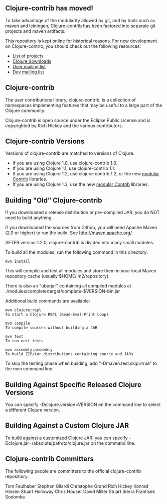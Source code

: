 ## Clojure-contrib has moved!

To take advantage of the modularity allowed by git, and by tools such
as maven and leiningen, Clojure-contrib has been factored into separate git
projects and maven artifacts.

This repository is kept online for historical reasons. For new
development on Clojure-contrib, you should check out the following resources:

* [List of projects](https://clojure.org/dev/contrib_libs)
* [Clojure downloads](http://clojure.org/downloads)
* [User mailing list](http://groups.google.com/group/clojure)
* [Dev mailing list](http://groups.google.com/group/clojure-dev)

## Clojure-contrib

The user contributions library, clojure-contrib, is a collection of namespaces implementing features that may be useful to a large part of the Clojure community.

Clojure-contrib is open source under the Eclipse Public License and is copyrighted by Rich Hickey and the various contributors.

## Clojure-contrib Versions

Versions of clojure-contrib are matched to versions of Clojure.

* If you are using Clojure 1.0, use clojure-contrib 1.0.
* If you are using Clojure 1.1, use clojure-contrib 1.1.
* If you are using Clojure 1.2, use clojure-contrib 1.2, or the new [modular Contrib](https://clojure.org/dev/contrib_libs) libraries.
* If you are using Clojure 1.3, use the new [modular Contrib](https://clojure.org/dev/contrib_libs) libraries.

## Building "Old" Clojure-contrib

If you downloaded a release distribution or pre-compiled JAR, you do NOT need to build anything.

If you downloaded the sources from Github, you will need Apache Maven (2.0 or higher) to run the build.  See http://maven.apache.org/

AFTER version 1.2.0, clojure-contrib is divided into many small modules.

To build all the modules, run the following command in this directory:

    mvn install

This will compile and test all modules and store them in your local Maven repository cache (usually $HOME/.m2/repository).

There is also an "uberjar" containing all compiled modules at ./modules/complete/target/complete-$VERSION-bin.jar

Additional build commands are available:

    mvn clojure:repl
    To start a Clojure REPL (Read-Eval-Print Loop)

    mvn compile
    To compile sources without building a JAR

    mvn test
    To run unit tests

    mvn assembly:assembly
    To build ZIP/tar distributions containing source and JARs

To skip the testing phase when building, add "-Dmaven.test.skip=true"
to the mvn command line.

## Building Against Specific Released Clojure Versions

You can specify -Dclojure.version=VERSION on the command line to select a different Clojure version.

## Building Against a Custom Clojure JAR

To build against a customized Clojure JAR, you can specify
-Dclojure.jar=/absolute/path/to/clojure.jar on the command line.

## Clojure-contrib Committers

The following people are committers to the official clojure-contrib
repositiory:

Tom Faulhaber
Stephen Gilardi
Christophe Grand
Rich Hickey
Konrad Hinsen
Stuart Holloway
Chris Houser
David Miller
Stuart Sierra
Frantisek Sodomka
